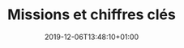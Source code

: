 ---
title: Missions et chiffres clés
date: 2019-12-06T13:48:10+01:00
layout: mission
menu:
  main:
    parent: projet
    weight: 1
illu: /img/page-mission/illu-mission.svg
intro:
  first: "Règles Élémentaires est la première association française de lutte contre la précarité menstruelle créée en 2015 par Tara Heuzé-Sarmini. Notre mission est double : collecter des produits d’hygiène intime à destination des femmes dans le besoin et briser le tabou des règles."
  second: "Ensemble, nous pouvons faire bouger les lignes et changer les règles !"
  hashtags: "#dignité #égalité #solidarité"
illuSpacing:
  - /img/page-mission/illu-spacing-4.jpg
  - /img/page-mission/illu-spacing-2.jpg
  - /img/page-mission/illu-spacing-3.jpg
  - /img/page-mission/illu-spacing-1.jpg
context_title: Le contexte
context_definition_title: "La précarité mensuelle, définition :"
context_definition_text: "désigne les difficultés à se procurer des produits d’hygiène intime de première nécessité et de vivre dignement ses règles. Certaines personnes victimes de précarité menstruelle n’ont pas accès à suffisamment de produits, d’autres n’y ont pas accès du tout."
context_first:
  title: "2 000 000"
  content: |
    C’est le nombre estimé de femmes en France qui sont victimes de la précarité menstruelle et manquent de produits d’hygiène intime.

    Elles n’ont pas les moyens de s’acheter des produits d’hygiène intime - ou pas en quantité suffisante - les empêchant de vivre leurs règles dignement. Cela peut provoquer de graves troubles physiques - démangeaisons, infections, syndrome du choc toxique pouvant occasionner la mort -  et psychologiques - perte de confiance en soi, difficultés de réinsertion.
  img: /img/page-mission/paquet-nana-v2.svg
context_second:
  title: "500 000 000"
  content: |
    C’est le nombre de personnes victimes de précarité menstruelle estimé dans le monde. Parmi elles, près de 100 000 000 jeunes filles ratent jusqu’à une semaine d’école par mois à cause de leurs règles et du manque d’accès à des produits d’hygiène intime adaptés.

    De nombreuses autres filles et femmes souffrent du manque d’accès aux tampons et serviettes … Juste en bas de chez vous !
  img: /img/page-mission/fille-ecole.svg
study:
  - number: 20%
    text: "20% des femmes en France ont été confrontées à la précarité menstruelle"
  - number: 44%
    text: "44% des femmes ont elles-mêmes manqué le travail ou connaissent quelqu’un qui a déjà manqué le travail à cause de ses règles"
  - number: 76%
    text: "76% des Français·es estiment que la précarité menstruelle est un sujet de santé publique"
  - number: 57%
    text: "57% des répondant·es n’ont reçu aucun enseignement formel à propos des règles"
study_source: "(source : baromètre exclusif Règles Élémentaires x OpinionWay, Mai 2021)"
numbers:
  title: Notre impact
  content: "Depuis la création de l'association en novembre 2015 :" 
  cards:
    - number: "+ de 5 000 000"
      img: /img/page-mission/rond-protections.svg
      desc: de produits d’hygiène intime ont été redistribués
    - number: "+ de 150 000"
      img: /img/page-mission/femmes.svg
      desc: femmes bénéficiaires
    - number: "+ de 3 000"
      img: /img/page-mission/illu_obtenir_une_boite.svg
      desc: personnes à l'initative des collectes
    - number: "+ de 2 000"
      img: /img/page-mission/carte.svg
      desc: collectes organisées partout en France
    - number: "+ de 500"
      img: /img/page-mission/partenariat.svg
      desc: partenariats
    - number: "6"
      img: /img/page-mission/regionales.svg
      desc: antennes régionales
    - number: "24"
      img: /img/page-mission/equipe.svg
      desc: personnes forment l’équipe à 75% bénévole
    - number: "+ de 200"
      img: /img/page-mission/sensibilisation.svg
      desc: évènements de sensibilisation
collectes:
  title: "Produits d'hygiène intime collectés par Règles Élémentaires"
action_button: "En savoir plus sur nos actions"
---